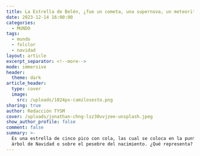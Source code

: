 ```yaml
---
title: La Estrella de Belén, ¿fue un cometa, una supernova, un meteorito o qué fue?
date: 2023-12-14 16:00:00
categories:
  - MUNDO
tags:
  - mundo
  - folclor
  - navidad
layout: article
excerpt_separator: <!--more-->
mode: immersive
header:
  theme: dark
article_header:
  type: cover
  image:
    src: /uploads/1024px-camilosesto.png
sharing: true
author: Redacción TYSM
cover: /uploads/jonathan-chng-lsz30vvjzee-unsplash.jpeg
show_author_profile: false
comment: false
summary: >-
  Es una estrella de cinco pico con cola, las cual se coloca en la punta del
  árbol de Navidad o sobre el pesebre del nacimiento. ¿Qué representa?
---
```

